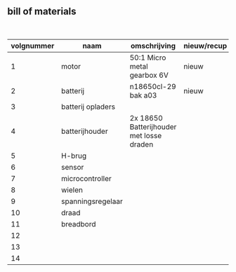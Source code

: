 ## bill of materials
<br />

|volgnummer|naam|omschrijving|nieuw/recup|kostprijs/stuk|aantal|subtotaal|
|----------|----|------------|-----------|---------|------|---------|
|         1|  motor  |  50:1 Micro metal gearbox   6V        |nieuw           |    5          |  2    |      10   |
|         2| batterij    |      n18650cl-29 bak a03      |     nieuw      |      8        | 2     |     16    |
|         3|    batterij opladers |            |           |              |      |         |
|         4|  batterijhouder  |  2x 18650 Batterijhouder met losse draden       |           |              |      |         |
|        5|  H-brug  |            |           |              |      |         |
|        6|  sensor  |            |           |              |      |         |
|        7| microcontroller   |            |           |              |      |         |
|        8|   wielen |            |           |              |      |         |
|         9|   spanningsregelaar |            |           |              |      |         |
|         10|   draad |            |           |              |      |         |
|         11    |  breadbord   |           |              |      |         |
|         12|    |            |           |              |      |         |
|         13|    |            |           |              |      |         |
|         14|    |            |           |              |      |         |
